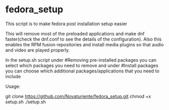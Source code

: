 # fedora_setup

This script is to make fedora post installation setup easier

This will remove most of the preloaded applications and make dnf faster(check the dnf.conf to see the details of the configuration). Also this enables the RPM fusion repositories and install media plugins so that audio and video are played properly.

In the setup.sh script under #Removing pre-installed packages you can select which packages you need to remove and under #Install packages you can choose which additional packages/applications that you need to include
 
Usage:

git clone https://github.com/Novaturiente/fedora_setup.git
chmod +x setup.sh
./setup.sh
